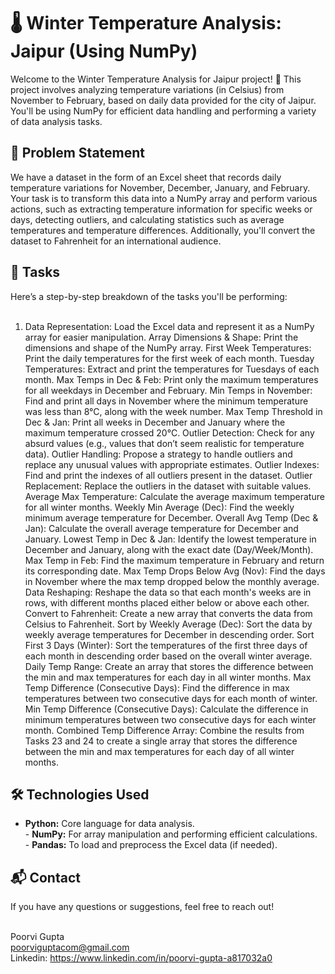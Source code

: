 # 🌡️ Winter Temperature Analysis: Jaipur (Using NumPy)
Welcome to the Winter Temperature Analysis for Jaipur project! 🎉 This project involves analyzing temperature variations (in Celsius) from November to February, based on daily data provided for the city of Jaipur. You'll be using NumPy for efficient data handling and performing a variety of data analysis tasks.

## 📝 Problem Statement
We have a dataset in the form of an Excel sheet that records daily temperature variations for November, December, January, and February. Your task is to transform this data into a NumPy array and perform various actions, such as extracting temperature information for specific weeks or days, detecting outliers, and calculating statistics such as average temperatures and temperature differences. Additionally, you'll convert the dataset to Fahrenheit for an international audience.

## 🎯 Tasks
Here’s a step-by-step breakdown of the tasks you'll be performing:<br><br>

1. Data Representation: Load the Excel data and represent it as a NumPy array for easier manipulation.
Array Dimensions & Shape: Print the dimensions and shape of the NumPy array.
First Week Temperatures: Print the daily temperatures for the first week of each month.
Tuesday Temperatures: Extract and print the temperatures for Tuesdays of each month.
Max Temps in Dec & Feb: Print only the maximum temperatures for all weekdays in December and February.
Min Temps in November: Find and print all days in November where the minimum temperature was less than 8°C, along with the week number.
Max Temp Threshold in Dec & Jan: Print all weeks in December and January where the maximum temperature crossed 20°C.
Outlier Detection: Check for any absurd values (e.g., values that don’t seem realistic for temperature data).
Outlier Handling: Propose a strategy to handle outliers and replace any unusual values with appropriate estimates.
Outlier Indexes: Find and print the indexes of all outliers present in the dataset.
Outlier Replacement: Replace the outliers in the dataset with suitable values.
Average Max Temperature: Calculate the average maximum temperature for all winter months.
Weekly Min Average (Dec): Find the weekly minimum average temperature for December.
Overall Avg Temp (Dec & Jan): Calculate the overall average temperature for December and January.
Lowest Temp in Dec & Jan: Identify the lowest temperature in December and January, along with the exact date (Day/Week/Month).
Max Temp in Feb: Find the maximum temperature in February and return its corresponding date.
Max Temp Drops Below Avg (Nov): Find the days in November where the max temp dropped below the monthly average.
Data Reshaping: Reshape the data so that each month's weeks are in rows, with different months placed either below or above each other.
Convert to Fahrenheit: Create a new array that converts the data from Celsius to Fahrenheit.
Sort by Weekly Average (Dec): Sort the data by weekly average temperatures for December in descending order.
Sort First 3 Days (Winter): Sort the temperatures of the first three days of each month in descending order based on the overall winter average.
Daily Temp Range: Create an array that stores the difference between the min and max temperatures for each day in all winter months.
Max Temp Difference (Consecutive Days): Find the difference in max temperatures between two consecutive days for each month of winter.
Min Temp Difference (Consecutive Days): Calculate the difference in minimum temperatures between two consecutive days for each winter month.
Combined Temp Difference Array: Combine the results from Tasks 23 and 24 to create a single array that stores the difference between the min and max temperatures for each day of all winter months.
## 🛠 Technologies Used
- **Python:** Core language for data analysis.
<br>- **NumPy:** For array manipulation and performing efficient calculations.
<br>- **Pandas:** To load and preprocess the Excel data (if needed).
## 📬 Contact
If you have any questions or suggestions, feel free to reach out!<br><br>

Poorvi Gupta<br>
poorviguptacom@gmail.com<br>
Linkedin: https://www.linkedin.com/in/poorvi-gupta-a817032a0<br>
